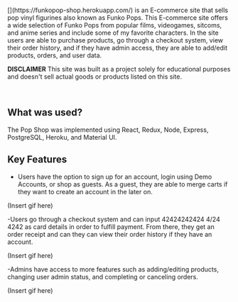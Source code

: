 <br/>
[](https://funkopop-shop.herokuapp.com/) is an E-commerce site that sells pop vinyl figurines also known as Funko Pops. This E-commerce site offers a wide selection of Funko Pops from popular films, videogames, sitcoms, and anime series and include some of my favorite characters. In the site users are able to purchase products, go through a checkout system, view their order history, and if they have admin access, they are able to add/edit products, orders, and user data.

**DISCLAIMER** This site was built as a project solely for educational purposes and doesn't sell actual goods or products listed on this site.

<br/>

## What was used?

The Pop Shop was implemented using React, Redux, Node, Express, PostgreSQL, Heroku, and Material UI.

## Key Features

- Users have the option to sign up for an account, login using Demo Accounts, or shop as guests. As a guest, they are able to merge carts if they want to create an account in the later on.

(Insert gif here)

-Users go through a checkout system and can input 42424242424 4/24 4242 as card details in order to fulfill payment. From there, they get an order receipt and can they can view their order history if they have an account.

(Insert gif here)

-Admins have access to more features such as adding/editing products, changing user admin status, and completing or canceling orders.

(Insert gif here)
